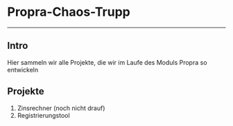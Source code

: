 # Propra-Chaos-Trupp
---
## Intro

Hier sammeln wir alle Projekte, die wir im Laufe des Moduls Propra so entwickeln

## Projekte

1. Zinsrechner (noch nicht drauf)
2. Registrierungstool
